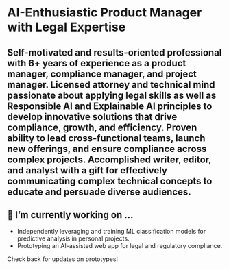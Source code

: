 # AI-Enthusiastic Product Manager with Legal Expertise
## Self-motivated and results-oriented professional with 6+ years of experience as a product manager, compliance manager, and project manager. Licensed attorney and technical mind passionate about applying legal skills as well as Responsible AI and Explainable AI principles to develop innovative solutions that drive compliance, growth, and efficiency. Proven ability to lead cross-functional teams, launch new offerings, and ensure compliance across complex projects. Accomplished writer, editor, and analyst with a gift for effectively communicating complex technical concepts to educate and persuade diverse audiences. 

## 🔭 I’m currently working on ...
* Independently leveraging and training  ML classification models for predictive analysis in personal projects.
* Prototyping an AI-assisted web app for legal and regulatory compliance.

Check back for updates on prototypes!


<!--
**marshall-slaybod/marshall-slaybod** is a ✨ _special_ ✨ repository because its `README.md` (this file) appears on your GitHub profile.

Here are some ideas to get you started:

- 🔭 I’m currently working on ...
- 🌱 I’m currently learning ...
- 👯 I’m looking to collaborate on ...
- 🤔 I’m looking for help with ...
- 💬 Ask me about ...
- 📫 How to reach me: ...
- 😄 Pronouns: ...
- ⚡ Fun fact: ...
-->
